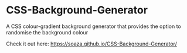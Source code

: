 # CSS-Background-Generator
A CSS colour-gradient background generator that provides the option to randomise the background colour

Check it out here: https://soaza.github.io/CSS-Background-Generator/
